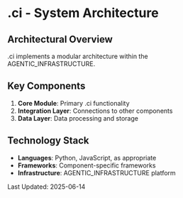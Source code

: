 # .ci - System Architecture

## Architectural Overview

.ci implements a modular architecture within the AGENTIC_INFRASTRUCTURE.

## Key Components

1. **Core Module**: Primary .ci functionality
2. **Integration Layer**: Connections to other components
3. **Data Layer**: Data processing and storage

## Technology Stack

- **Languages**: Python, JavaScript, as appropriate
- **Frameworks**: Component-specific frameworks
- **Infrastructure**: AGENTIC_INFRASTRUCTURE platform

Last Updated: 2025-06-14
